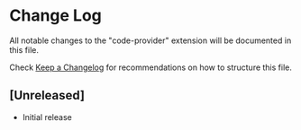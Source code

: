 # Change Log

All notable changes to the "code-provider" extension will be documented in this file.

Check [Keep a Changelog](http://keepachangelog.com/) for recommendations on how to structure this file.

## [Unreleased]

- Initial release